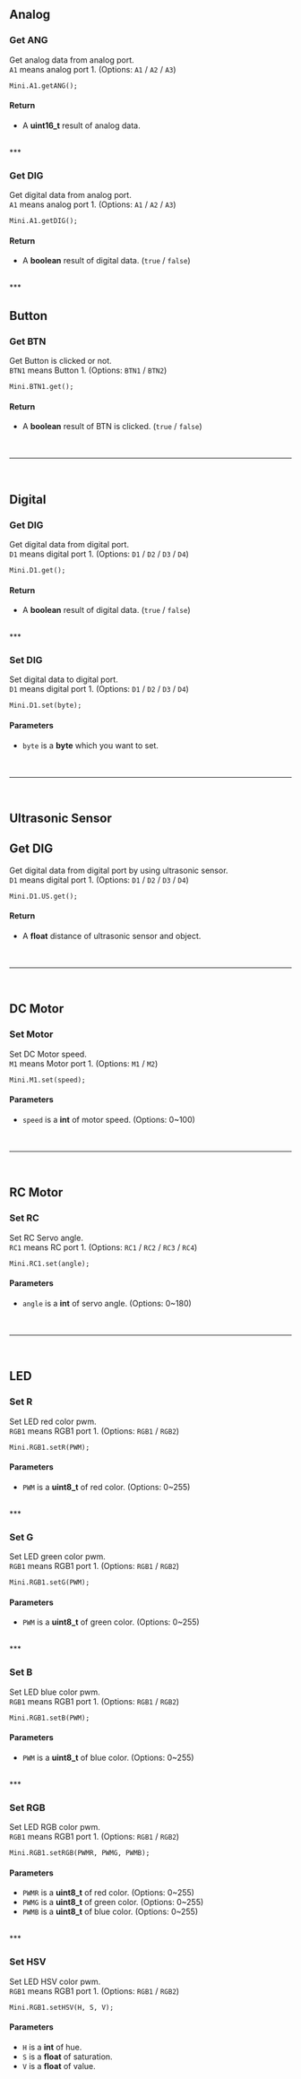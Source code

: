 ## Analog 
### Get ANG

Get analog data from analog port. <br />
  `A1` means analog port 1. (Options: `A1` / `A2` / `A3`)

```Arduino
Mini.A1.getANG();
```
#### Return
- A **uint16_t** result of analog data.
<br />
***

### Get DIG

Get digital data from analog port. <br />
  `A1` means analog port 1. (Options: `A1` / `A2` / `A3`)

```Arduino
Mini.A1.getDIG();
```

#### Return

- A **boolean** result of digital data. (`true` / `false`)
<br />
***

## Button
### Get BTN

Get Button is clicked or not. <br />
  `BTN1` means Button 1. (Options: `BTN1` / `BTN2`)

```Arduino
Mini.BTN1.get();
```

#### Return

- A **boolean** result of BTN is clicked. (`true` / `false`)
<br /><br /><br />
***
<br />

## Digital
### Get DIG

Get digital data from digital port. <br />
  `D1` means digital port 1. (Options: `D1` / `D2` / `D3` / `D4`)

```Arduino
Mini.D1.get();
```

#### Return

- A **boolean** result of digital data. (`true` / `false`)
<br />
***

### Set DIG

Set digital data to digital port. <br />
  `D1` means digital port 1. (Options: `D1` / `D2` / `D3` / `D4`)

```Arduino
Mini.D1.set(byte);
```

#### Parameters

- `byte` is a **byte** which you want to set.
<br /><br /><br />
***
<br />

## Ultrasonic Sensor

## Get DIG

Get digital data from digital port by using ultrasonic sensor. <br />
  `D1` means digital port 1. (Options: `D1` / `D2` / `D3` / `D4`)

```Arduino
Mini.D1.US.get();
```

#### Return

- A **float**  distance of ultrasonic sensor and object.
<br /><br /><br />
***
<br />

## DC Motor

### Set Motor

Set DC Motor speed. <br />
  `M1` means Motor port 1. (Options: `M1` / `M2`)

```Arduino
Mini.M1.set(speed);
```
#### Parameters

- `speed` is a **int** of motor speed. (Options: 0~100)
<br /><br /><br />
***
<br />

## RC Motor

### Set RC

Set RC Servo angle. <br />
  `RC1` means RC port 1. (Options: `RC1` / `RC2` / `RC3` / `RC4`)

```Arduino
Mini.RC1.set(angle);
```
#### Parameters

- `angle` is a **int** of servo angle. (Options: 0~180)
<br /><br /><br />
***
<br />

## LED

### Set R

Set LED red color pwm. <br />
  `RGB1` means RGB1 port 1. (Options: `RGB1` / `RGB2`)

```Arduino
Mini.RGB1.setR(PWM);
```
#### Parameters

- `PWM` is a **uint8_t** of red color. (Options: 0~255)
<br />
***

### Set G

Set LED green color pwm. <br />
  `RGB1` means RGB1 port 1. (Options: `RGB1` / `RGB2`)

```Arduino
Mini.RGB1.setG(PWM);
```
#### Parameters

- `PWM` is a **uint8_t** of green color. (Options: 0~255)
<br />
***

### Set B

Set LED blue color pwm. <br />
  `RGB1` means RGB1 port 1. (Options: `RGB1` / `RGB2`)

```Arduino
Mini.RGB1.setB(PWM);
```
#### Parameters

- `PWM` is a **uint8_t** of blue color. (Options: 0~255)
<br />
***

### Set RGB

Set LED RGB color pwm. <br />
  `RGB1` means RGB1 port 1. (Options: `RGB1` / `RGB2`)

```Arduino
Mini.RGB1.setRGB(PWMR, PWMG, PWMB);
```
#### Parameters

- `PWMR` is a **uint8_t** of red color. (Options: 0~255)
- `PWMG` is a **uint8_t** of green color. (Options: 0~255)
- `PWMB` is a **uint8_t** of blue color. (Options: 0~255)
<br />
***

### Set HSV

Set LED HSV color pwm. <br />
  `RGB1` means RGB1 port 1. (Options: `RGB1` / `RGB2`)

```Arduino
Mini.RGB1.setHSV(H, S, V);
```
#### Parameters

- `H` is a **int** of hue.
- `S` is a **float** of saturation.
- `V` is a **float** of value.
